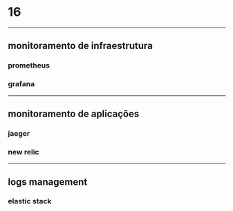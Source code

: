 # 16
---
## monitoramento de infraestrutura
### prometheus
### grafana
<!---
### nagios
### zabbix
### monit
### datadog
--->
---
## monitoramento de aplicações
### jaeger
### new relic
<!---
### AppDynamics
### instana
### OpenTracing
--->
---
## logs management
### elastic stack
<!---
### graylog
### splunk
### papertrail
--->